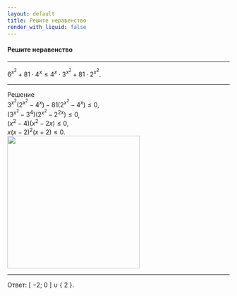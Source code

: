 ```yaml
---
layout: default
title: Решите неравенство
render_with_liquid: false
---
```


#### Решите неравенство

--- ---

$6^{x^2} + 81 \cdot 4^x \leqslant 4^x \cdot 3^{x^2} + 81 \cdot 2^{x^2}$.

--- ---

Решение
<br>
$3^{x^2} \left( 2^{x^2} - 4^x \right) - 81 \left( 2^{x^2} - 4^x \right) \leqslant 0$,
<br>
$\left(3^{x^2} - 3^4 \right) \left( 2^{x^2} - 2^{2x} \right) \leqslant 0$,
<br>
$\left( x^2 - 4 \right)\left( x^2 - 2x \right) \leqslant 0$,
<br>
$x\left( x - 2 \right)^2\left( x + 2 \right) \leqslant 0$.
<br>
<img width='300' src="https://docs.google.com/drawings/d/1kAun-lzDkG9PaLAIaPFxh2fMwh5WfAJ1iG78tRzYNkA/export/svg">
--- ---
Ответ: [ $-2$; $0$ ] $\cup$ { $2$ }.
